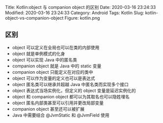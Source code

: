 Title: Kotlin:object 与 companion object 的区别
Date: 2020-03-16 23:24:33
Modified: 2020-03-16 23:24:33
Category: Android
Tags: Kotlin
Slug: kotlin-object-vs-companion-object
Figure: kotlin.png

## 区别

- object 可以定义在全局也可以在类的内部使用
- object 就是单例模式的化身
- object 可以实现 Java 中的匿名类
- companion object 就是 Java 中的 static 变量
- companion object 只能定义在对应的类中
- object 可以作为变量的定义也可以是表达式
- object 匿名类可以继承并超越 Java 中匿名类而实现多个接口
- object 表达式当场实例化，但定义的 object 变量是延迟实例化的
- object 和 companion object 都可以为其取名也可以隐姓埋名
- object 匿名内部类甚至可以引用并更改局部变量
- companion object 甚至还可以被扩展
- Java 中需要结合 @JvmStatic 和 @JvmField 使用
